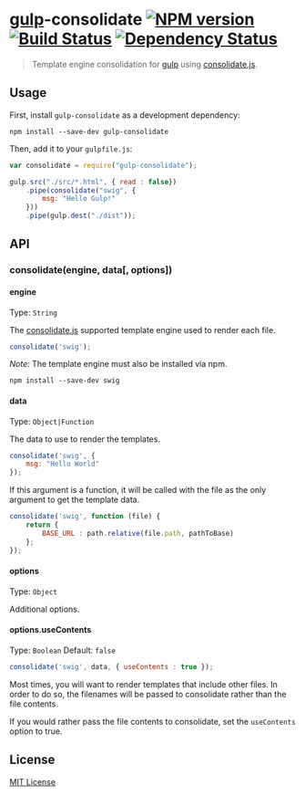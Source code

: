 # [gulp][gulp-url]-consolidate [![NPM version][npm-image]][npm-url] [![Build Status][travis-image]][travis-url] [![Dependency Status][depstat-image]][depstat-url]

> Template engine consolidation for [gulp][gulp-url] using [consolidate.js][consolidate-url].

## Usage

First, install `gulp-consolidate` as a development dependency:

```shell
npm install --save-dev gulp-consolidate
```

Then, add it to your `gulpfile.js`:

```javascript
var consolidate = require("gulp-consolidate");

gulp.src("./src/*.html", { read : false})
	.pipe(consolidate("swig", {
		msg: "Hello Gulp!"
	}))
	.pipe(gulp.dest("./dist"));
```

## API

### consolidate(engine, data[, options])

#### engine
Type: `String`

The [consolidate.js][consolidate-url] supported template engine used to render each file.


```js
consolidate('swig');
```

_Note:_ The template engine must also be installed via npm.

```shell
npm install --save-dev swig
```

#### data
Type: `Object|Function`

The data to use to render the templates.

```js
consolidate('swig', {
	msg: "Hello World"
});
```

If this argument is a function, it will be called with the file as the only argument to get the template data.

```js
consolidate('swig', function (file) {
	return {
		BASE_URL : path.relative(file.path, pathToBase)
	};
});
```


#### options
Type: `Object`

Additional options.


#### options.useContents
Type: `Boolean`
Default: `false`

```js
consolidate('swig', data, { useContents : true });
```

Most times, you will want to render templates that include other files. In order to do so, the filenames will be passed to consolidate rather than the file contents.

If you would rather pass the file contents to consolidate, set the `useContents` option to true.

## License

[MIT License](http://en.wikipedia.org/wiki/MIT_License)

[consolidate-url]: https://github.com/visionmedia/consolidate.js
[gulp-url]: https://github.com/gulpjs/gulp

[npm-url]: https://npmjs.org/package/gulp-consolidate
[npm-image]: https://badge.fury.io/js/gulp-consolidate.png

[travis-url]: http://travis-ci.org/timrwood/gulp-consolidate
[travis-image]: https://secure.travis-ci.org/timrwood/gulp-consolidate.png?branch=master

[depstat-url]: https://david-dm.org/timrwood/gulp-consolidate
[depstat-image]: https://david-dm.org/timrwood/gulp-consolidate.png
